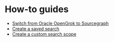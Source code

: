 # How-to guides

- [Switch from Oracle OpenGrok to Sourcegraph](opengrok.md)
- [Create a saved search](saved_searches.md)
- [Create a custom search scope](scopes.md)
